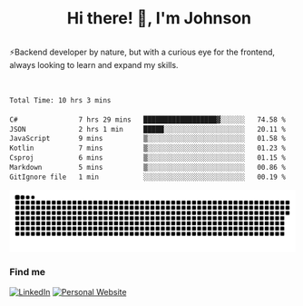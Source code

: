 <div id="user-content-toc">
  <ul align="center">
    <summary><h1 style="display: inline-block">Hi there! 👋, I'm Johnson</h1></summary>
  </ul>
</div>

⚡Backend developer by nature, but with a curious eye for the frontend, always looking to learn and expand my skills.

<br>


<!--START_SECTION:waka-->

```txt
Total Time: 10 hrs 3 mins

C#               7 hrs 29 mins   ██████████████████▓░░░░░░   74.58 %
JSON             2 hrs 1 min     █████░░░░░░░░░░░░░░░░░░░░   20.11 %
JavaScript       9 mins          ▒░░░░░░░░░░░░░░░░░░░░░░░░   01.58 %
Kotlin           7 mins          ▒░░░░░░░░░░░░░░░░░░░░░░░░   01.23 %
Csproj           6 mins          ▒░░░░░░░░░░░░░░░░░░░░░░░░   01.15 %
Markdown         5 mins          ▒░░░░░░░░░░░░░░░░░░░░░░░░   00.86 %
GitIgnore file   1 min           ░░░░░░░░░░░░░░░░░░░░░░░░░   00.19 %
```

<!--END_SECTION:waka-->

<picture>
  <source  srcset="https://github.com/joshwambere/joshwambere/blob/output/github-contribution-grid-snake-dark.svg?palette=github-dark">
  <source  srcset="https://github.com/joshwambere/joshwambere/blob/output/github-contribution-grid-snake.svg">
  <img alt="github contribution grid snake animation" src="https://github.com/joshwambere/joshwambere/blob/output/github-contribution-grid-snake.svg">
</picture>

### Find me
<a href="https://www.linkedin.com/in/dusabe-johnson" target="_blank"><img src="https://img.shields.io/badge/LinkedIn-%230077B5.svg?&style=flat&logo=linkedin&logoColor=white" alt="LinkedIn"></a>
‎‎ [![Personal Website](https://img.shields.io/badge/visit-Johnsonis.me-blue)](https://johnsonis.me/)
